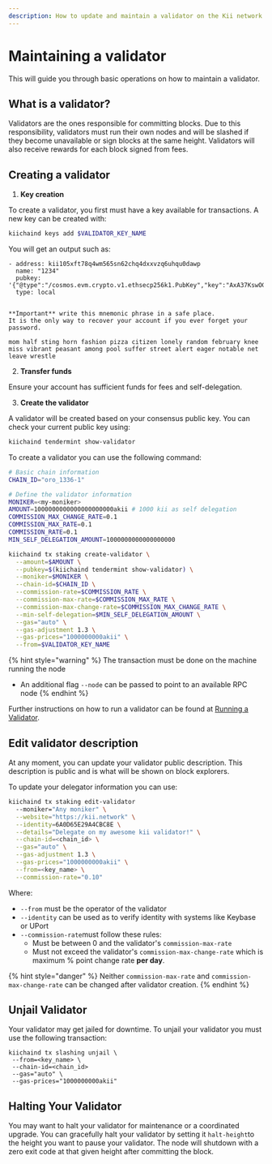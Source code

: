 ```yaml
---
description: How to update and maintain a validator on the Kii network
---
```


# Maintaining a validator

This will guide you through basic operations on how to maintain a validator.

## What is a validator?

Validators are the ones responsible for committing blocks. Due to this responsibility, validators must run their own nodes and will be slashed if they become unavailable or sign blocks at the same height. Validators will also receive rewards for each block signed from fees.

## Creating a validator

1. **Key creation**

To create a validator, you first must have a key available for transactions. A new key can be created with:

```bash
kiichaind keys add $VALIDATOR_KEY_NAME
```

You will get an output such as:

```
- address: kii105xft78q4wm565sn62chq4dxxvzq6uhqu0dawp
  name: "1234"
  pubkey: '{"@type":"/cosmos.evm.crypto.v1.ethsecp256k1.PubKey","key":"AxA37KswOGRQJ7R4JsDMbglhqh0TcPoiPEq/GCNZ1AJx"}'
  type: local


**Important** write this mnemonic phrase in a safe place.
It is the only way to recover your account if you ever forget your password.

mom half sting horn fashion pizza citizen lonely random february knee miss vibrant peasant among pool suffer street alert eager notable net leave wrestle
```

2. **Transfer funds**

Ensure your account has sufficient funds for fees and self-delegation.

3. **Create the validator**

A validator will be created based on your consensus public key. You can check your current public key using:

```bash
kiichaind tendermint show-validator
```

To create a validator you can use the following command:

```bash
# Basic chain information
CHAIN_ID="oro_1336-1"

# Define the validator information
MONIKER=<my-moniker>
AMOUNT=1000000000000000000000akii # 1000 kii as self delegation
COMMISSION_MAX_CHANGE_RATE=0.1
COMMISSION_MAX_RATE=0.1
COMMISSION_RATE=0.1
MIN_SELF_DELEGATION_AMOUNT=1000000000000000000

kiichaind tx staking create-validator \
  --amount=$AMOUNT \
  --pubkey=$(kiichaind tendermint show-validator) \
  --moniker=$MONIKER \
  --chain-id=$CHAIN_ID \
  --commission-rate=$COMMISSION_RATE \
  --commission-max-rate=$COMMISSION_MAX_RATE \
  --commission-max-change-rate=$COMMISSION_MAX_CHANGE_RATE \
  --min-self-delegation=$MIN_SELF_DELEGATION_AMOUNT \
  --gas="auto" \
  --gas-adjustment 1.3 \
  --gas-prices="1000000000akii" \
  --from=$VALIDATOR_KEY_NAME
```

{% hint style="warning" %}
The transaction must be done on the machine running the node

* An additional flag `--node` can be passed to point to an available RPC node
{% endhint %}

Further instructions on how to run a validator can be found at [Running a Validator](https://hub.cosmos.network/main/validators/validator-setup.html).

## Edit validator description

At any moment, you can update your validator public description. This description is public and is what will be shown on block explorers.

To update your delegator information you can use:

```bash
kiichaind tx staking edit-validator
  --moniker="Any moniker" \
  --website="https://kii.network" \
  --identity=6A0D65E29A4CBC8E \
  --details="Delegate on my awesome kii validator!" \
  --chain-id=<chain_id> \
  --gas="auto" \
  --gas-adjustment 1.3 \
  --gas-prices="1000000000akii" \
  --from=<key_name> \
  --commission-rate="0.10"
```

Where:

* `--from`  must be the operator of the validator
* `--identity` can be used as to verify identity with systems like Keybase or UPort
* `--commission-rate`must follow these rules:
  * Must be between 0 and the validator's `commission-max-rate`
  * Must not exceed the validator's `commission-max-change-rate` which is maximum % point change rate **per day**.

{% hint style="danger" %}
Neither `commission-max-rate` and `commission-max-change-rate` can be changed after validator creation.
{% endhint %}

## Unjail Validator

Your validator may get jailed for downtime. To unjail your validator you must use the following transaction:

```
kiichaind tx slashing unjail \
 --from=<key_name> \
 --chain-id=<chain_id>
 --gas="auto" \
 --gas-prices="1000000000akii"
```

## Halting Your Validator <a href="#halting-your-validator" id="halting-your-validator"></a>

You may want to halt your validator for maintenance or a coordinated upgrade. You can gracefully halt your validator by setting it `halt-height`to the height you want to pause your validator. The node will shutdown with a zero exit code at that given height after committing the block.
